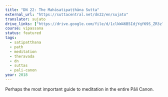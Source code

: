 ```yaml
---
title: "DN 22: The Mahāsatipaṭṭhāna Sutta"
external_url: "https://suttacentral.net/dn22/en/sujato"
translator: sujato
drive_links: ["https://drive.google.com/file/d/1clkW46B5IdjYqY69S_ZR3zl_7kwuQl7q/view?usp=drivesdk"]
course: vipassana
status: featured
tags:
  - satipatthana
  - path
  - meditation
  - theravada
  - dn
  - suttas
  - pali-canon
year: 2018
---
```


Perhaps the most important guide to meditation in the entire Pāli Canon.
